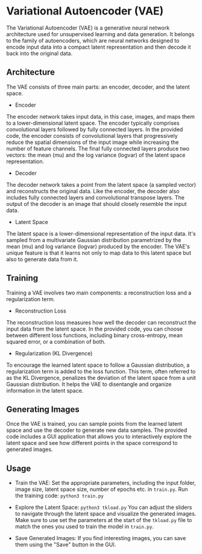# Variational Autoencoder (VAE)

The Variational Autoencoder (VAE) is a generative neural network architecture used for unsupervised learning and data generation. It belongs to the family of autoencoders, which are neural networks designed to encode input data into a compact latent representation and then decode it back into the original data.

## Architecture

The VAE consists of three main parts: an encoder, decoder, and the latent space.

- Encoder

The encoder network takes input data, in this case, images, and maps them to a lower-dimensional latent space. The encoder typically comprises convolutional layers followed by fully connected layers. In the provided code, the encoder consists of convolutional layers that progressively reduce the spatial dimensions of the input image while increasing the number of feature channels. The final fully connected layers produce two vectors: the mean (mu) and the log variance (logvar) of the latent space representation.

- Decoder

The decoder network takes a point from the latent space (a sampled vector) and reconstructs the original data. Like the encoder, the decoder also includes fully connected layers and convolutional transpose layers. The output of the decoder is an image that should closely resemble the input data.

- Latent Space

The latent space is a lower-dimensional representation of the input data. It's sampled from a multivariate Gaussian distribution parametrized by the mean (mu) and log variance (logvar) produced by the encoder. The VAE's unique feature is that it learns not only to map data to this latent space but also to generate data from it.

## Training

Training a VAE involves two main components: a reconstruction loss and a regularization term.

- Reconstruction Loss

The reconstruction loss measures how well the decoder can reconstruct the input data from the latent space. In the provided code, you can choose between different loss functions, including binary cross-entropy, mean squared error, or a combination of both.

- Regularization (KL Divergence)

To encourage the learned latent space to follow a Gaussian distribution, a regularization term is added to the loss function. This term, often referred to as the KL Divergence, penalizes the deviation of the latent space from a unit Gaussian distribution. It helps the VAE to disentangle and organize information in the latent space.

## Generating Images

Once the VAE is trained, you can sample points from the learned latent space and use the decoder to generate new data samples. The provided code includes a GUI application that allows you to interactively explore the latent space and see how different points in the space correspond to generated images.

## Usage

- Train the VAE: Set the appropriate parameters, including the input folder, image size, latent space size, number of epochs etc. in `train.py`. Run the training code: `python3 train.py`

- Explore the Latent Space: `python3 tkload.py` You can adjust the sliders to navigate through the latent space and visualize the generated images. Make sure to use set the parameters at the start of the `tkload.py` file to match the ones you used to train the model in `train.py`.

- Save Generated Images: If you find interesting images, you can save them using the "Save" button in the GUI.
